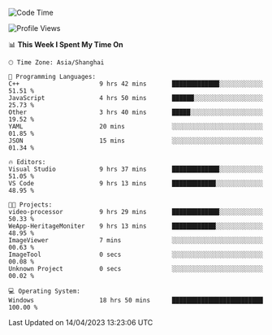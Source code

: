 <!--START_SECTION:waka-->
![Code Time](http://img.shields.io/badge/Code%20Time-862%20hrs%2055%20mins-blue)

![Profile Views](http://img.shields.io/badge/Profile%20Views-4-blue)

📊 **This Week I Spent My Time On** 

```text
🕑︎ Time Zone: Asia/Shanghai

💬 Programming Languages: 
C++                      9 hrs 42 mins       █████████████░░░░░░░░░░░░   51.51 % 
JavaScript               4 hrs 50 mins       ██████░░░░░░░░░░░░░░░░░░░   25.73 % 
Other                    3 hrs 40 mins       █████░░░░░░░░░░░░░░░░░░░░   19.52 % 
YAML                     20 mins             ░░░░░░░░░░░░░░░░░░░░░░░░░   01.85 % 
JSON                     15 mins             ░░░░░░░░░░░░░░░░░░░░░░░░░   01.34 % 

🔥 Editors: 
Visual Studio            9 hrs 37 mins       █████████████░░░░░░░░░░░░   51.05 % 
VS Code                  9 hrs 13 mins       ████████████░░░░░░░░░░░░░   48.95 % 

🐱‍💻 Projects: 
video-processor          9 hrs 29 mins       █████████████░░░░░░░░░░░░   50.33 % 
WeApp-HeritageMoniter    9 hrs 13 mins       ████████████░░░░░░░░░░░░░   48.95 % 
ImageViewer              7 mins              ░░░░░░░░░░░░░░░░░░░░░░░░░   00.63 % 
ImageTool                0 secs              ░░░░░░░░░░░░░░░░░░░░░░░░░   00.08 % 
Unknown Project          0 secs              ░░░░░░░░░░░░░░░░░░░░░░░░░   00.02 % 

💻 Operating System: 
Windows                  18 hrs 50 mins      █████████████████████████   100.00 % 
```


 Last Updated on 14/04/2023 13:23:06 UTC
<!--END_SECTION:waka-->